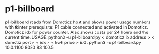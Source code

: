 # p1-billboard
p1-billboard reads from Domoticz host and shows power usage numbers with tkinter
prerequisite: P1 cable connected and activated in Domoticz. Domoticz idx for power counter. 
Also shows costs per 24 hours and the current time.
USAGE:
python3 -u p1-bilboard.py < domoticz ip address > < domotiz port > < idx > < kwh price >
E.G.
python3 -u p1-bilboard.py 10.0.1.100 8080 83 100.5
